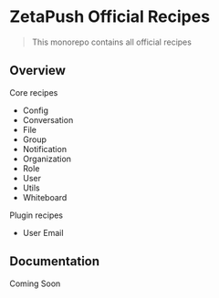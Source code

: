 # ZetaPush Official Recipes

> This monorepo contains all official recipes

## Overview

Core recipes

- Config
- Conversation
- File
- Group
- Notification
- Organization
- Role
- User
- Utils
- Whiteboard

Plugin recipes

- User Email

## Documentation

Coming Soon
